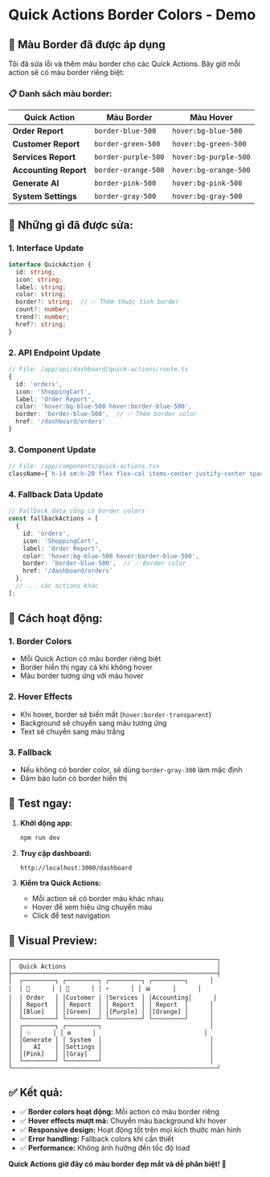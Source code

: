 # Quick Actions Border Colors - Demo

## 🎨 Màu Border đã được áp dụng

Tôi đã sửa lỗi và thêm màu border cho các Quick Actions. Bây giờ mỗi action sẽ có màu border riêng biệt:

### 📋 Danh sách màu border:

| Quick Action | Màu Border | Màu Hover |
|--------------|------------|-----------|
| **Order Report** | `border-blue-500` | `hover:bg-blue-500` |
| **Customer Report** | `border-green-500` | `hover:bg-green-500` |
| **Services Report** | `border-purple-500` | `hover:bg-purple-500` |
| **Accounting Report** | `border-orange-500` | `hover:bg-orange-500` |
| **Generate AI** | `border-pink-500` | `hover:bg-pink-500` |
| **System Settings** | `border-gray-500` | `hover:bg-gray-500` |

## 🔧 Những gì đã được sửa:

### 1. **Interface Update**
```typescript
interface QuickAction {
  id: string;
  icon: string;
  label: string;
  color: string;
  border?: string;  // ✅ Thêm thuộc tính border
  count?: number;
  trend?: number;
  href?: string;
}
```

### 2. **API Endpoint Update**
```typescript
// File: /app/api/dashboard/quick-actions/route.ts
{
  id: 'orders',
  icon: 'ShoppingCart',
  label: 'Order Report',
  color: 'hover:bg-blue-500 hover:border-blue-500',
  border: 'border-blue-500',  // ✅ Thêm border color
  href: '/dashboard/orders'
}
```

### 3. **Component Update**
```typescript
// File: /app/components/quick-actions.tsx
className={`h-14 sm:h-20 flex flex-col items-center justify-center space-y-1 sm:space-y-2 border-2 hover:border-transparent transition-all ${action.color} hover:text-white ${isNavigating ? 'opacity-50 cursor-not-allowed' : ''} ${action.border || 'border-gray-300'}`}
```

### 4. **Fallback Data Update**
```typescript
// Fallback data cũng có border colors
const fallbackActions = [
  {
    id: 'orders',
    icon: 'ShoppingCart',
    label: 'Order Report',
    color: 'hover:bg-blue-500 hover:border-blue-500',
    border: 'border-blue-500',  // ✅ Border color
    href: '/dashboard/orders'
  },
  // ... các actions khác
];
```

## 🎯 Cách hoạt động:

### 1. **Border Colors**
- Mỗi Quick Action có màu border riêng biệt
- Border hiển thị ngay cả khi không hover
- Màu border tương ứng với màu hover

### 2. **Hover Effects**
- Khi hover, border sẽ biến mất (`hover:border-transparent`)
- Background sẽ chuyển sang màu tương ứng
- Text sẽ chuyển sang màu trắng

### 3. **Fallback**
- Nếu không có border color, sẽ dùng `border-gray-300` làm mặc định
- Đảm bảo luôn có border hiển thị

## 🚀 Test ngay:

1. **Khởi động app:**
   ```bash
   npm run dev
   ```

2. **Truy cập dashboard:**
   ```
   http://localhost:3000/dashboard
   ```

3. **Kiểm tra Quick Actions:**
   - Mỗi action sẽ có border màu khác nhau
   - Hover để xem hiệu ứng chuyển màu
   - Click để test navigation

## 🎨 Visual Preview:

```
┌─────────────────────────────────────────────────────────┐
│  Quick Actions                                          │
├─────────────────────────────────────────────────────────┤
│  ┌─────────┐ ┌─────────┐ ┌─────────┐ ┌─────────┐      │
│  │ 🛒      │ │ 👥      │ │ ⚡      │ │ 📊      │      │
│  │ Order   │ │Customer │ │Services │ │Accounting│      │
│  │ Report  │ │ Report  │ │ Report  │ │ Report  │      │
│  │[Blue]   │ │[Green]  │ │[Purple] │ │[Orange] │      │
│  └─────────┘ └─────────┘ └─────────┘ └─────────┘      │
│  ┌─────────┐ ┌─────────┐                              │
│  │ ✨      │ │ ⚙️      │                              │
│  │Generate │ │ System  │                              │
│  │   AI    │ │Settings │                              │
│  │[Pink]   │ │[Gray]   │                              │
│  └─────────┘ └─────────┘                              │
└─────────────────────────────────────────────────────────┘
```

## ✅ Kết quả:

- ✅ **Border colors hoạt động:** Mỗi action có màu border riêng
- ✅ **Hover effects mượt mà:** Chuyển màu background khi hover
- ✅ **Responsive design:** Hoạt động tốt trên mọi kích thước màn hình
- ✅ **Error handling:** Fallback colors khi cần thiết
- ✅ **Performance:** Không ảnh hưởng đến tốc độ load

**Quick Actions giờ đây có màu border đẹp mắt và dễ phân biệt! 🎉**
